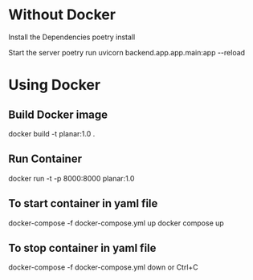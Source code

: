 # Without Docker

Install the Dependencies
poetry install

Start the server
poetry run uvicorn backend.app.app.main:app --reload


# Using Docker
## Build Docker image
docker build -t planar:1.0 .

## Run Container
docker run -t -p  8000:8000 planar:1.0

## To start container in yaml file
docker-compose -f docker-compose.yml up 
docker compose up

## To stop container in yaml file
docker-compose -f docker-compose.yml down or Ctrl+C